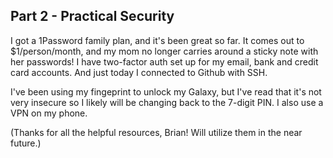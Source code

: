 ## Part 2 - Practical Security

I got a 1Password family plan, and it's been great so far. It comes out to $1/person/month, and my mom no longer carries around a sticky note with her passwords!
I have two-factor auth set up for my email, bank and credit card accounts. And just today I connected to Github with SSH.

I've been using my fingeprint to unlock my Galaxy, but I've read that it's not very insecure so I likely will be changing back to the 7-digit PIN. I also use a VPN on my phone. 

(Thanks for all the helpful resources, Brian! Will utilize them in the near future.)